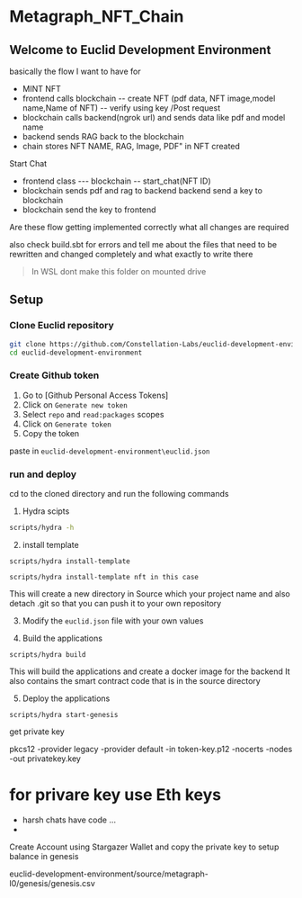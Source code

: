 # Metagraph_NFT_Chain


## Welcome to Euclid Development Environment

basically the flow I want to have for
* MINT NFT 
* frontend calls blockchain -- create NFT (pdf data, NFT image,model name,Name of NFT) -- verify using key /Post request 
* blockchain calls backend(ngrok url) and sends data like pdf and model name 
* backend sends RAG back to the blockchain 
* chain stores NFT NAME, RAG, Image, PDF" in NFT created

Start Chat 
* frontend class --- blockchain -- start_chat(NFT ID) 
* blockchain sends pdf and rag to backend backend send a key to blockchain
* blockchain send the key to frontend

Are these flow getting implemented correctly 
what all changes are required

also check build.sbt for errors and tell me about the files that need to be rewritten and changed completely and what exactly to write there


> In WSL dont make this folder on mounted drive


## Setup

### Clone Euclid repository

```bash
git clone https://github.com/Constellation-Labs/euclid-development-environment
cd euclid-development-environment
```

### Create Github token

1. Go to [Github Personal Access Tokens]
2. Click on `Generate new token`
3. Select `repo` and `read:packages` scopes
4. Click on `Generate token`
5. Copy the token

paste in `euclid-development-environment\euclid.json`

### run and deploy

cd to the cloned directory and run the following commands


1. Hydra scipts
```bash
scripts/hydra -h
```

2. install template

```
scripts/hydra install-template
```

```
scripts/hydra install-template nft in this case
```


This will create a new directory in Source which your project name and also detach .git so that you can push it to your own repository

3. Modify the `euclid.json` file with your own values

4. Build the applications
```
scripts/hydra build
```

This will build the applications and create a docker image for the backend 
It also contains the smart contract code that is in the source directory

5. Deploy the applications
```
scripts/hydra start-genesis
```



get private key

pkcs12 -provider legacy -provider default -in token-key.p12 -nocerts -nodes -out privatekey.key


# for privare key use Eth keys


- harsh chats have code ...
- 


Create Account using Stargazer Wallet and copy the private key to setup balance in genesis

euclid-development-environment/source/metagraph-l0/genesis/genesis.csv